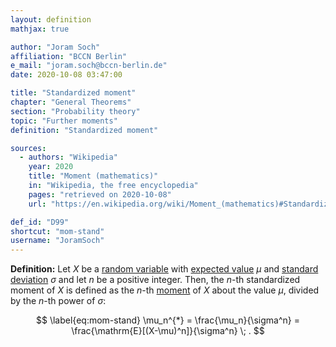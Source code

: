 ```yaml
---
layout: definition
mathjax: true

author: "Joram Soch"
affiliation: "BCCN Berlin"
e_mail: "joram.soch@bccn-berlin.de"
date: 2020-10-08 03:47:00

title: "Standardized moment"
chapter: "General Theorems"
section: "Probability theory"
topic: "Further moments"
definition: "Standardized moment"

sources:
  - authors: "Wikipedia"
    year: 2020
    title: "Moment (mathematics)"
    in: "Wikipedia, the free encyclopedia"
    pages: "retrieved on 2020-10-08"
    url: "https://en.wikipedia.org/wiki/Moment_(mathematics)#Standardized_moments"

def_id: "D99"
shortcut: "mom-stand"
username: "JoramSoch"
---
```



**Definition:** Let $X$ be a [random variable](/D/rvar) with [expected value](/D/mean) $\mu$ and [standard deviation](/D/std) $\sigma$ and let $n$ be a positive integer. Then, the $n$-th standardized moment of $X$ is defined as the $n$-th [moment](/D/mom) of $X$ about the value $\mu$, divided by the $n$-th power of $\sigma$:

$$ \label{eq:mom-stand}
\mu_n^{*} = \frac{\mu_n}{\sigma^n} =  \frac{\mathrm{E}[(X-\mu)^n]}{\sigma^n} \; .
$$